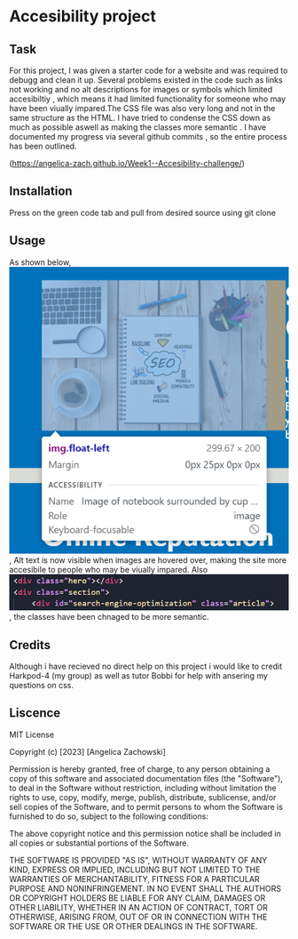 # Accesibility project

## Task
For this project, I was given a starter code for a website and was required to debugg and clean it up.
Several problems existed in the code such as links not working and no alt descriptions for images or symbols which limited accesibiltiy , which means it had limited functionality for someone who may have been viually impared.The CSS file was also very long and not in the same structure as the HTML.
I have tried to condense the CSS down as much as possible aswell as making the classes more semantic .
I have documented my progress via several github commits , so the entire process has been outlined.

(https://angelica-zach.github.io/Week1--Accesibility-challenge/)

## Installation
Press on the green code tab and pull from desired source using git clone 
## Usage 
As shown below, ![Alt text](starter/assets/images/accesibility.png), Alt text is now visible when images are hovered over, making the site more accesibile to people who may be viually impared.
Also ![semantics](starter/assets/images/semantic.png), the classes have been chnaged to be more semantic.
## Credits
Although i have recieved no direct help on this project i would like to credit Harkpod-4 (my group) as well as tutor Bobbi for help with ansering my questions on css.
## Liscence
MIT License

Copyright (c) [2023] [Angelica Zachowski]

Permission is hereby granted, free of charge, to any person obtaining a copy
of this software and associated documentation files (the "Software"), to deal
in the Software without restriction, including without limitation the rights
to use, copy, modify, merge, publish, distribute, sublicense, and/or sell
copies of the Software, and to permit persons to whom the Software is
furnished to do so, subject to the following conditions:

The above copyright notice and this permission notice shall be included in all
copies or substantial portions of the Software.

THE SOFTWARE IS PROVIDED "AS IS", WITHOUT WARRANTY OF ANY KIND, EXPRESS OR
IMPLIED, INCLUDING BUT NOT LIMITED TO THE WARRANTIES OF MERCHANTABILITY,
FITNESS FOR A PARTICULAR PURPOSE AND NONINFRINGEMENT. IN NO EVENT SHALL THE
AUTHORS OR COPYRIGHT HOLDERS BE LIABLE FOR ANY CLAIM, DAMAGES OR OTHER
LIABILITY, WHETHER IN AN ACTION OF CONTRACT, TORT OR OTHERWISE, ARISING FROM,
OUT OF OR IN CONNECTION WITH THE SOFTWARE OR THE USE OR OTHER DEALINGS IN THE
SOFTWARE.
